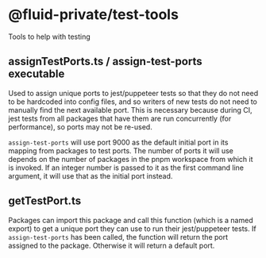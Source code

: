 # @fluid-private/test-tools

Tools to help with testing

## assignTestPorts.ts / assign-test-ports executable

Used to assign unique ports to jest/puppeteer tests so that they do not need to be hardcoded into config files,
and so writers of new tests do not need to manually find the next available port.
This is necessary because during CI, jest tests from all packages that have them are run concurrently (for performance),
so ports may not be re-used.

`assign-test-ports` will use port 9000 as the default initial port in its mapping from packages to test ports.
The number of ports it will use depends on the number of packages in the pnpm workspace from which it is invoked.
If an integer number is passed to it as the first command line argument, it will use that as the initial port instead.

## getTestPort.ts

Packages can import this package and call this function (which is a named export) to get a unique port they can use
to run their jest/puppeteer tests.
If `assign-test-ports` has been called, the function will return the port assigned to the package.
Otherwise it will return a default port.
